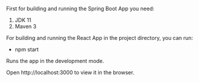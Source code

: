 First for building and running the Spring Boot App you need:
  1. JDK 11
  2. Maven 3

For building and running the React App in the project directory, you can run:
  * npm start
  
Runs the app in the development mode.

Open http://localhost:3000 to view it in the browser.

